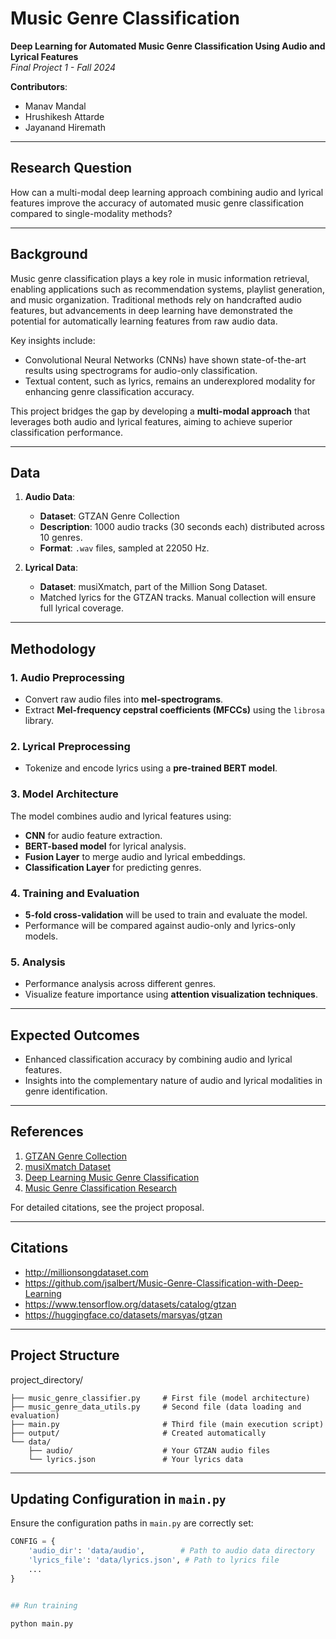 
# Music Genre Classification

**Deep Learning for Automated Music Genre Classification Using Audio and Lyrical Features**  
_Final Project 1 - Fall 2024_  

**Contributors**:  
- Manav Mandal  
- Hrushikesh Attarde  
- Jayanand Hiremath  

---

## Research Question

How can a multi-modal deep learning approach combining audio and lyrical features improve the accuracy of automated music genre classification compared to single-modality methods?

---

## Background

Music genre classification plays a key role in music information retrieval, enabling applications such as recommendation systems, playlist generation, and music organization. Traditional methods rely on handcrafted audio features, but advancements in deep learning have demonstrated the potential for automatically learning features from raw audio data. 

Key insights include:  
- Convolutional Neural Networks (CNNs) have shown state-of-the-art results using spectrograms for audio-only classification.  
- Textual content, such as lyrics, remains an underexplored modality for enhancing genre classification accuracy.  

This project bridges the gap by developing a **multi-modal approach** that leverages both audio and lyrical features, aiming to achieve superior classification performance.

---

## Data

1. **Audio Data**:  
   - **Dataset**: GTZAN Genre Collection  
   - **Description**: 1000 audio tracks (30 seconds each) distributed across 10 genres.  
   - **Format**: `.wav` files, sampled at 22050 Hz.  

2. **Lyrical Data**:  
   - **Dataset**: musiXmatch, part of the Million Song Dataset.  
   - Matched lyrics for the GTZAN tracks. Manual collection will ensure full lyrical coverage.

---

## Methodology

### 1. Audio Preprocessing  
- Convert raw audio files into **mel-spectrograms**.  
- Extract **Mel-frequency cepstral coefficients (MFCCs)** using the `librosa` library.

### 2. Lyrical Preprocessing  
- Tokenize and encode lyrics using a **pre-trained BERT model**.

### 3. Model Architecture  
The model combines audio and lyrical features using:  
- **CNN** for audio feature extraction.  
- **BERT-based model** for lyrical analysis.  
- **Fusion Layer** to merge audio and lyrical embeddings.  
- **Classification Layer** for predicting genres.

### 4. Training and Evaluation  
- **5-fold cross-validation** will be used to train and evaluate the model.  
- Performance will be compared against audio-only and lyrics-only models.

### 5. Analysis  
- Performance analysis across different genres.  
- Visualize feature importance using **attention visualization techniques**.

---

## Expected Outcomes

- Enhanced classification accuracy by combining audio and lyrical features.  
- Insights into the complementary nature of audio and lyrical modalities in genre identification.

---

## References

1. [GTZAN Genre Collection](https://www.tensorflow.org/datasets/catalog/gtzan)  
2. [musiXmatch Dataset](http://millionsongdataset.com/musixmatch/)  
3. [Deep Learning Music Genre Classification](https://github.com/jsalbert/Music-Genre-Classification-with-Deep-Learning)  
4. [Music Genre Classification Research](https://transactions.ismir.net/articles/10.5334/tismir.10)  

For detailed citations, see the project proposal.

---

## Citations

- http://millionsongdataset.com  
- https://github.com/jsalbert/Music-Genre-Classification-with-Deep-Learning  
- https://www.tensorflow.org/datasets/catalog/gtzan  
- https://huggingface.co/datasets/marsyas/gtzan

---

## Project Structure

project_directory/

    ├── music_genre_classifier.py     # First file (model architecture)
    ├── music_genre_data_utils.py     # Second file (data loading and evaluation)
    ├── main.py                       # Third file (main execution script)
    ├── output/                       # Created automatically
    └── data/
        ├── audio/                    # Your GTZAN audio files
        └── lyrics.json               # Your lyrics data

---

## Updating Configuration in `main.py`

Ensure the configuration paths in `main.py` are correctly set:

```python
CONFIG = {
    'audio_dir': 'data/audio',        # Path to audio data directory
    'lyrics_file': 'data/lyrics.json', # Path to lyrics file
    ...
}


## Run training

python main.py
